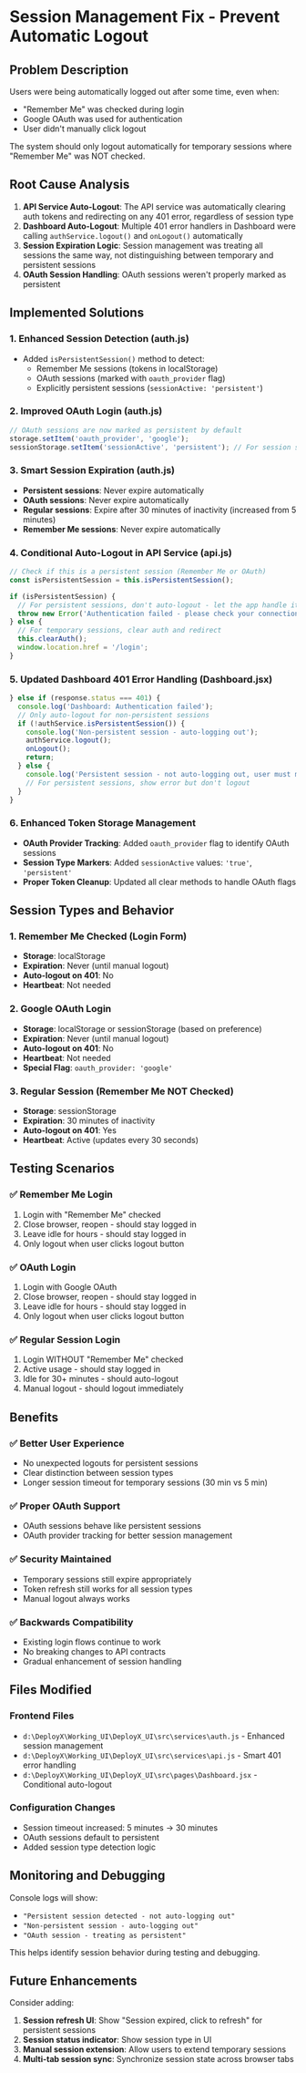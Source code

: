 # Session Management Fix - Prevent Automatic Logout

## Problem Description
Users were being automatically logged out after some time, even when:
- "Remember Me" was checked during login
- Google OAuth was used for authentication
- User didn't manually click logout

The system should only logout automatically for temporary sessions where "Remember Me" was NOT checked.

## Root Cause Analysis
1. **API Service Auto-Logout**: The API service was automatically clearing auth tokens and redirecting on any 401 error, regardless of session type
2. **Dashboard Auto-Logout**: Multiple 401 error handlers in Dashboard were calling `authService.logout()` and `onLogout()` automatically
3. **Session Expiration Logic**: Session management was treating all sessions the same way, not distinguishing between temporary and persistent sessions
4. **OAuth Session Handling**: OAuth sessions weren't properly marked as persistent

## Implemented Solutions

### 1. Enhanced Session Detection (auth.js)
- Added `isPersistentSession()` method to detect:
  - Remember Me sessions (tokens in localStorage)
  - OAuth sessions (marked with `oauth_provider` flag)
  - Explicitly persistent sessions (`sessionActive: 'persistent'`)

### 2. Improved OAuth Login (auth.js)
```javascript
// OAuth sessions are now marked as persistent by default
storage.setItem('oauth_provider', 'google');
sessionStorage.setItem('sessionActive', 'persistent'); // For session storage OAuth
```

### 3. Smart Session Expiration (auth.js)
- **Persistent sessions**: Never expire automatically
- **OAuth sessions**: Never expire automatically  
- **Regular sessions**: Expire after 30 minutes of inactivity (increased from 5 minutes)
- **Remember Me sessions**: Never expire automatically

### 4. Conditional Auto-Logout in API Service (api.js)
```javascript
// Check if this is a persistent session (Remember Me or OAuth)
const isPersistentSession = this.isPersistentSession();

if (isPersistentSession) {
  // For persistent sessions, don't auto-logout - let the app handle it
  throw new Error('Authentication failed - please check your connection or refresh the page');
} else {
  // For temporary sessions, clear auth and redirect
  this.clearAuth();
  window.location.href = '/login';
}
```

### 5. Updated Dashboard 401 Error Handling (Dashboard.jsx)
```javascript
} else if (response.status === 401) {
  console.log('Dashboard: Authentication failed');
  // Only auto-logout for non-persistent sessions
  if (!authService.isPersistentSession()) {
    console.log('Non-persistent session - auto-logging out');
    authService.logout();
    onLogout();
    return;
  } else {
    console.log('Persistent session - not auto-logging out, user must manually logout');
    // For persistent sessions, show error but don't logout
  }
}
```

### 6. Enhanced Token Storage Management
- **OAuth Provider Tracking**: Added `oauth_provider` flag to identify OAuth sessions
- **Session Type Markers**: Added `sessionActive` values: `'true'`, `'persistent'`
- **Proper Token Cleanup**: Updated all clear methods to handle OAuth flags

## Session Types and Behavior

### 1. Remember Me Checked (Login Form)
- **Storage**: localStorage
- **Expiration**: Never (until manual logout)
- **Auto-logout on 401**: No
- **Heartbeat**: Not needed

### 2. Google OAuth Login
- **Storage**: localStorage or sessionStorage (based on preference)
- **Expiration**: Never (until manual logout)
- **Auto-logout on 401**: No
- **Heartbeat**: Not needed
- **Special Flag**: `oauth_provider: 'google'`

### 3. Regular Session (Remember Me NOT Checked)
- **Storage**: sessionStorage
- **Expiration**: 30 minutes of inactivity
- **Auto-logout on 401**: Yes
- **Heartbeat**: Active (updates every 30 seconds)

## Testing Scenarios

### ✅ Remember Me Login
1. Login with "Remember Me" checked
2. Close browser, reopen - should stay logged in
3. Leave idle for hours - should stay logged in
4. Only logout when user clicks logout button

### ✅ OAuth Login
1. Login with Google OAuth
2. Close browser, reopen - should stay logged in
3. Leave idle for hours - should stay logged in
4. Only logout when user clicks logout button

### ✅ Regular Session Login
1. Login WITHOUT "Remember Me" checked
2. Active usage - should stay logged in
3. Idle for 30+ minutes - should auto-logout
4. Manual logout - should logout immediately

## Benefits

### ✅ Better User Experience
- No unexpected logouts for persistent sessions
- Clear distinction between session types
- Longer session timeout for temporary sessions (30 min vs 5 min)

### ✅ Proper OAuth Support
- OAuth sessions behave like persistent sessions
- OAuth provider tracking for better session management

### ✅ Security Maintained
- Temporary sessions still expire appropriately
- Token refresh still works for all session types
- Manual logout always works

### ✅ Backwards Compatibility
- Existing login flows continue to work
- No breaking changes to API contracts
- Gradual enhancement of session handling

## Files Modified

### Frontend Files
- `d:\DeployX\Working_UI\DeployX_UI\src\services\auth.js` - Enhanced session management
- `d:\DeployX\Working_UI\DeployX_UI\src\services\api.js` - Smart 401 error handling
- `d:\DeployX\Working_UI\DeployX_UI\src\pages\Dashboard.jsx` - Conditional auto-logout

### Configuration Changes
- Session timeout increased: 5 minutes → 30 minutes
- OAuth sessions default to persistent
- Added session type detection logic

## Monitoring and Debugging

Console logs will show:
- `"Persistent session detected - not auto-logging out"`
- `"Non-persistent session - auto-logging out"`
- `"OAuth session - treating as persistent"`

This helps identify session behavior during testing and debugging.

## Future Enhancements

Consider adding:
1. **Session refresh UI**: Show "Session expired, click to refresh" for persistent sessions
2. **Session status indicator**: Show session type in UI
3. **Manual session extension**: Allow users to extend temporary sessions
4. **Multi-tab session sync**: Synchronize session state across browser tabs